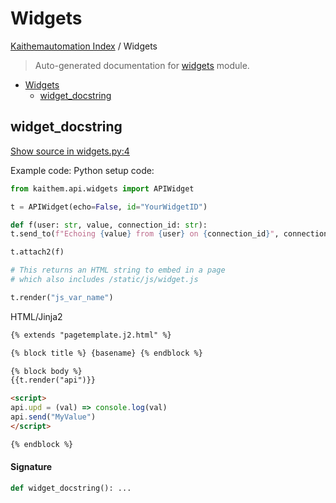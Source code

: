 # Widgets

[Kaithemautomation Index](./README.md#kaithemautomation-index) / Widgets

> Auto-generated documentation for [widgets](../../../api/widgets.py) module.

- [Widgets](#widgets)
  - [widget_docstring](#widget_docstring)

## widget_docstring

[Show source in widgets.py:4](../../../api/widgets.py#L4)

Example code:
Python setup code:

```python
from kaithem.api.widgets import APIWidget

t = APIWidget(echo=False, id="YourWidgetID")

def f(user: str, value, connection_id: str):
t.send_to(f"Echoing {value} from {user} on {connection_id}", connection_id)

t.attach2(f)

# This returns an HTML string to embed in a page
# which also includes /static/js/widget.js

t.render("js_var_name")
```

HTML/Jinja2

```html
{% extends "pagetemplate.j2.html" %}

{% block title %} {basename} {% endblock %}

{% block body %}
{{t.render("api")}}

<script>
api.upd = (val) => console.log(val)
api.send("MyValue")
</script>

{% endblock %}

```

#### Signature

```python
def widget_docstring(): ...
```